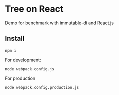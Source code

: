 Tree on React
================
Demo for benchmark with immutable-di and React.js

## Install
`npm i`

For development:

`node webpack.config.js` 

For production

`node webpack.config.production.js` 

